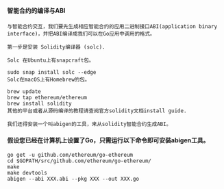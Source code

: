 #### 智能合约的编译与ABI

    与智能合约交互，我们要先生成相应智能合约的应用二进制接口ABI(application binary interface)，并把ABI编译成我们可以在Go应用中调用的格式。
    
    第一步是安装 Solidity编译器 (solc).
    
    Solc 在Ubuntu上有snapcraft包。
    
    sudo snap install solc --edge
    Solc在macOS上有Homebrew的包。
    
    brew update
    brew tap ethereum/ethereum
    brew install solidity
    其他的平台或者从源码编译的教程请查阅官方solidity文档install guide.
    
    我们还得安装一个叫abigen的工具，来从solidity智能合约生成ABI。

#### 假设您已经在计算机上设置了Go，只需运行以下命令即可安装abigen工具。

    go get -u github.com/ethereum/go-ethereum
    cd $GOPATH/src/github.com/ethereum/go-ethereum/
    make
    make devtools
    abigen --abi XXX.abi --pkg XXX --out XXX.go